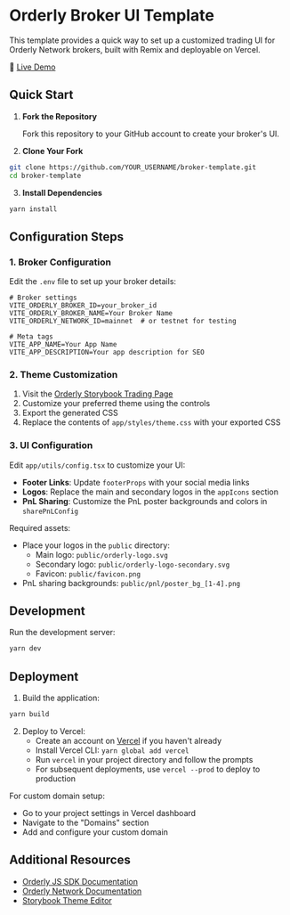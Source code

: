 # Orderly Broker UI Template

This template provides a quick way to set up a customized trading UI for Orderly Network brokers, built with Remix and deployable on Vercel.

🔗 [Live Demo](https://broker-template-seven.vercel.app/)

## Quick Start

1. **Fork the Repository**
   
   Fork this repository to your GitHub account to create your broker's UI.

2. **Clone Your Fork**

```sh
git clone https://github.com/YOUR_USERNAME/broker-template.git
cd broker-template
```

3. **Install Dependencies**

```sh
yarn install
```

## Configuration Steps

### 1. Broker Configuration

Edit the `.env` file to set up your broker details:

```env
# Broker settings
VITE_ORDERLY_BROKER_ID=your_broker_id
VITE_ORDERLY_BROKER_NAME=Your Broker Name
VITE_ORDERLY_NETWORK_ID=mainnet  # or testnet for testing

# Meta tags
VITE_APP_NAME=Your App Name
VITE_APP_DESCRIPTION=Your app description for SEO
```

### 2. Theme Customization

1. Visit the [Orderly Storybook Trading Page](https://storybook.orderly.network/?path=/story/package-trading-tradingpage--page)
2. Customize your preferred theme using the controls
3. Export the generated CSS
4. Replace the contents of `app/styles/theme.css` with your exported CSS

### 3. UI Configuration

Edit `app/utils/config.tsx` to customize your UI:

- **Footer Links**: Update `footerProps` with your social media links
- **Logos**: Replace the main and secondary logos in the `appIcons` section
- **PnL Sharing**: Customize the PnL poster backgrounds and colors in `sharePnLConfig`

Required assets:
- Place your logos in the `public` directory:
  - Main logo: `public/orderly-logo.svg`
  - Secondary logo: `public/orderly-logo-secondary.svg`
  - Favicon: `public/favicon.png`
- PnL sharing backgrounds: `public/pnl/poster_bg_[1-4].png`

## Development

Run the development server:

```sh
yarn dev
```

## Deployment

1. Build the application:

```sh
yarn build
```

2. Deploy to Vercel:
   - Create an account on [Vercel](https://vercel.com) if you haven't already
   - Install Vercel CLI: `yarn global add vercel`
   - Run `vercel` in your project directory and follow the prompts
   - For subsequent deployments, use `vercel --prod` to deploy to production

For custom domain setup:
   - Go to your project settings in Vercel dashboard
   - Navigate to the "Domains" section
   - Add and configure your custom domain

## Additional Resources

- [Orderly JS SDK Documentation](https://github.com/OrderlyNetwork/js-sdk)
- [Orderly Network Documentation](https://orderly.network/docs/sdks)
- [Storybook Theme Editor](https://storybook.orderly.network/?path=/story/package-trading-tradingpage--page)


